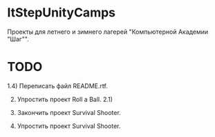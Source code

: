 # ItStepUnityCamps
Проекты для летнего и зимнего лагерей "Компьютерной Академии "Шаг"".

# TODO

1.4) Переписать файл README.rtf.

2) Упростить проект Roll a Ball.
2.1) 

3) Закончить проект Survival Shooter.

4) Упростить проект Survival Shooter.